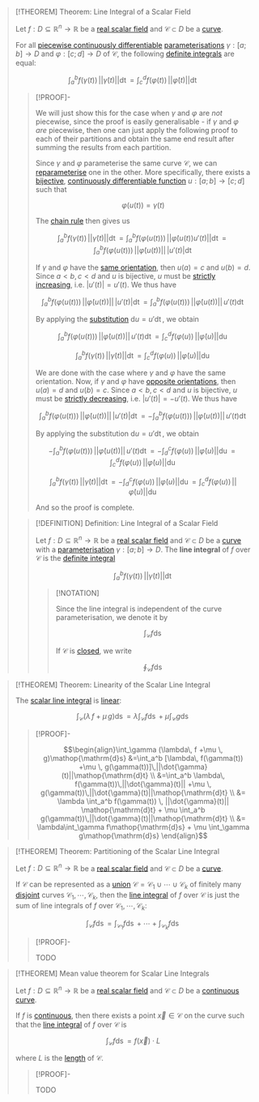>[!THEOREM] Theorem: Line Integral of a Scalar Field
>
>Let $f: D \subseteq \mathbb{R}^n \to \mathbb{R}$ be a [real scalar field](../Real%20Scalar%20Field.md) and $\mathcal{C} \subset D$ be a [curve](../../../../Topology/Curves/Curve.md).
>
>For all [piecewise continuously differentiable](../../Real%20Vector%20Functions/Differentiation/Partial%20Derivatives%20of%20Real%20Vector%20Functions.md) [parameterisations](../../Curve%20Parameterisation/Curve%20Parameterisation.md) $\gamma: [a;b] \to D$ and $\varphi: [c;d] \to D$ of $\mathcal{C}$, the following [definite integrals](../../../Real%20Analysis/Integration/Definite%20Integrals/Definite%20Integral.md) are equal:
>
>$$\int_a^b f(\gamma(t))\, ||\dot\gamma (t)||\mathop{\mathrm{d}t} = \int_c^d f(\varphi(t))\, ||\dot\varphi (t)||\mathop{\mathrm{d}t}$$
>
>>[!PROOF]-
>>
>>We will just show this for the case when $\gamma$ and $\varphi$ are *not* piecewise, since the proof is easily generalisable - if $\gamma$ and $\varphi$ *are* piecewise, then one can just apply the following proof to each of their partitions and obtain the same end result after summing the results from each partition.
>>
>>Since $\gamma$ and $\varphi$ parameterise the same curve $\mathcal{C}$, we can [reparameterise](../../../../Topology/Curves/Curve.md) one in the other. More specifically, there exists a [bijective](../../../../Set%20Theory/Functions/Injection,%20Surjection,%20Bijection.md), [continuously differentiable function](../../../Real%20Analysis/Differentiation/Differentiability%20of%20Real%20Functions.md) $u: [a;b] \to [c;d]$ such that
>>
>>$$\varphi(u(t)) = \gamma (t)$$
>>
>>The [chain rule](../../Curve%20Parameterisation/Differentiation/Differentiation%20Rules%20for%20Curve%20Parameterisations.md#^chainrule) then gives us
>>
>>$$\int_a^b f(\gamma(t))\, ||\dot\gamma (t)||\mathop{\mathrm{d}t} = \int_a^b f(\varphi(u(t)))\, ||\dot\varphi (u(t)) u'(t)|| \mathop{\mathrm{d}t} =  \int_a^b f(\varphi(u(t)))\, ||\dot\varphi (u(t))|| \, |u'(t)|\mathop{\mathrm{d}t}$$
>>
>>If $\gamma$ and $\varphi$ have the [same orientation](../../../../Topology/Curves/Curve.md#^orientation), then $u(a) = c$ and $u(b) = d$. Since $a \lt b, c \lt d$ and $u$ is bijective, $u$ must be [strictly increasing](../../../Real%20Analysis/Functions/Monotony/Monotony%20of%20Real%20Functions.md), i.e. $|u'(t)| = u'(t)$. We thus have
>>
>>$$\int_a^b f(\varphi(u(t)))\, ||\dot\varphi (u(t))|| \, |u'(t)|\mathop{\mathrm{d}t} = \int_a^b f(\varphi(u(t))) \, ||\dot\varphi (u(t))|| \, u'(t)\mathop{\mathrm{d}t}$$
>>
>>By applying the [substitution](../../../Real%20Analysis/Differentiation/Differentiation%20Rules.md) $\mathrm{d}u = u' \mathop{\mathrm{d}t}$, we obtain 
>>
>>$$\int_a^b f(\varphi(u(t)))\, ||\dot\varphi (u(t))|| \, u'(t)\mathop{\mathrm{d}t} = \int_c^d f(\varphi(u))\, ||\dot \varphi(u)|| \mathop{\mathrm{d}u}$$
>>
>>$$\int_a^b f(\gamma(t))\, ||\dot\gamma (t)||\mathop{\mathrm{d}t} = \int_c^d f(\varphi(u))\, ||\dot \varphi(u)|| \mathop{\mathrm{d}u}$$
>>
>>We are done with the case where $\gamma$ and $\varphi$ have the same orientation. Now, if $\gamma$ and $\varphi$ have [opposite orientations](../../../../Topology/Curves/Curve.md#^orientation), then $u(a) = d$ and $u(b) = c$. Since $a \lt b, c \lt d$ and $u$ is bijective, $u$ must be [strictly decreasing](../../../Real%20Analysis/Functions/Monotony/Monotony%20of%20Real%20Functions.md), i.e. $|u'(t)| = -u'(t)$. We thus have
>>
>>$$\int_a^b f(\varphi(u(t)))\, ||\dot\varphi (u(t))|| \, |u'(t)|\mathop{\mathrm{d}t} = - \int_a^b f(\varphi(u(t)))\, ||\dot\varphi (u(t))|| \, u'(t)\mathop{\mathrm{d}t}$$
>>
>>By applying the substitution $\mathrm{d}u = u' \mathop{\mathrm{d}t}$, we obtain 
>>
>>$$- \int_a^b f(\varphi(u(t)))\, ||\dot\varphi (u(t))|| \, u'(t)\mathop{\mathrm{d}t} = - \int_d^c f(\varphi(u))\, ||\dot \varphi(u)|| \mathop{\mathrm{d}u} = \int_c^d f(\varphi(u))\, ||\dot \varphi(u)|| \mathop{\mathrm{d}u}$$
>>
>>$$\int_a^b f(\gamma(t))\, ||\dot\gamma (t)||\mathop{\mathrm{d}t} = - \int_d^c f(\varphi(u))\, ||\dot \varphi(u)|| \mathop{\mathrm{d}u} = \int_c^d f(\varphi(u))\, ||\dot \varphi(u)|| \mathop{\mathrm{d}u}$$
>>
>>And so the proof is complete.
>>
>
>>[!DEFINITION] Definition: Line Integral of a Scalar Field
>>
>>Let $f: D \subseteq \mathbb{R}^n \to \mathbb{R}$ be a [real scalar field](../Real%20Scalar%20Field.md) and $\mathcal{C} \subset D$ be a [curve](../../../../Topology/Curves/Curve.md) with a [parameterisation](../../Curve%20Parameterisation/Curve%20Parameterisation.md) $\gamma: [a;b] \to D$. The **line integral** of $f$ over $\mathcal{C}$ is the [definite integral](../../../Real%20Analysis/Integration/Definite%20Integrals/Definite%20Integral.md)
>>
>>$$\int_a^b f(\gamma(t))\, ||\dot\gamma (t)||\mathop{\mathrm{d}t}$$
>>
>>>[!NOTATION]
>>>
>>>Since the line integral is independent of the curve parameterisation, we denote it by
>>>
>>>$$\int_\mathcal{C} f \mathop{\mathrm{d}s}$$
>>>
>>>If $\mathcal{C}$ is [closed](../../../../Topology/Curves/Closed%20Curve.md), we write
>>>
>>>$$\oint_\mathcal{C} f \mathop{\mathrm{d}s}$$
>>>
>>
>

>[!THEOREM] Theorem: Linearity of the Scalar Line Integral
>
>The [scalar line integral](Line%20Integrals%20of%20Scalar%20Fields.md) is [linear](../../../../Algebra/Linear%20Algebra/Linear%20Transformations/Linear%20Transformation.md):
>
>$$\int_\mathcal{C} (\lambda\, f +\mu \, g)\mathop{\mathrm{d}s} = \lambda\int_\mathcal{C} f\mathop{\mathrm{d}s} + \mu \int_\mathcal{C} g\mathop{\mathrm{d}s}$$
>
>>[!PROOF]-
>>
>>$$\begin{align}\int_\gamma (\lambda\, f +\mu \, g)\mathop{\mathrm{d}s} &=\int_a^b [\lambda\, f(\gamma(t)) +\mu \, g(\gamma(t))]\,||\dot{\gamma}(t)||\mathop{\mathrm{d}t} \\ &=\int_a^b \lambda\, f(\gamma(t))\,||\dot{\gamma}(t)|| +\mu \, g(\gamma(t))\,||\dot{\gamma}(t)||\mathop{\mathrm{d}t} \\ &= \lambda \int_a^b f(\gamma(t)) \, ||\dot{\gamma}(t)|| \mathop{\mathrm{d}t} + \mu \int_a^b g(\gamma(t))\,||\dot{\gamma}(t)||\mathop{\mathrm{d}t} \\ &= \lambda\int_\gamma f\mathop{\mathrm{d}s} + \mu \int_\gamma g\mathop{\mathrm{d}s} \end{align}$$
>>
>

>[!THEOREM] Theorem: Partitioning of the Scalar Line Integral
>
>Let $f: D \subseteq \mathbb{R}^n \to \mathbb{R}$ be a [real scalar field](../Real%20Scalar%20Field.md) and $\mathcal{C} \subset D$ be a [curve](../../../../Topology/Curves/Curve.md).
>
>If $\mathcal{C}$ can be represented as a [union](../../../../Set%20Theory/Operations%20with%20Sets/Union.md) $\mathcal{C} = \mathcal{C}_1 \cup \cdots \cup \mathcal{C}_k$ of finitely many [disjoint](../../../../Set%20Theory/Disjoint%20Sets.md) curves $\mathcal{C}_1, \cdots,\mathcal{C}_k$, then the [line integral](Line%20Integrals%20of%20Scalar%20Fields.md) of $f$ over $\mathcal{C}$ is just the sum of line integrals of $f$ over $\mathcal{C}_1, \cdots,\mathcal{C}_k$:
>
>$$\int_{\mathcal{C}} f\mathop{\mathrm{d}s} = \int_{\mathcal{C}_1} f\mathop{\mathrm{d}s} + \cdots + \int_{\mathcal{C}_k} f\mathop{\mathrm{d}s}$$
>
>>[!PROOF]-
>>
>>TODO
>>
>

>[!THEOREM] Mean value theorem for Scalar Line Integrals
>
>Let $f: D \subseteq \mathbb{R}^n \to \mathbb{R}$ be a [real scalar field](../Real%20Scalar%20Field.md) and $\mathcal{C} \subset D$ be a [continuous curve](../../../../Topology/Curves/Continuous%20Curve.md).
>
>If $f$ is [continuous](../Continuity%20of%20Real%20Scalar%20Fields.md), then there exists a point $\vec{x} \in \mathcal{C}$ on the curve such that the [line integral](../../../../Geometry/Line.md) of $f$ over $\mathcal{C}$ is
>
>$$\int_\mathcal{C} f\mathop{\mathrm{d}s} = f(\vec{x})\cdot L$$
>
>where $L$ is the [length](../../../../Topology/Curves/Arc%20Length.md) of $\mathcal{C}$.
>
>>[!PROOF]-
>>
>>TODO
>>
>